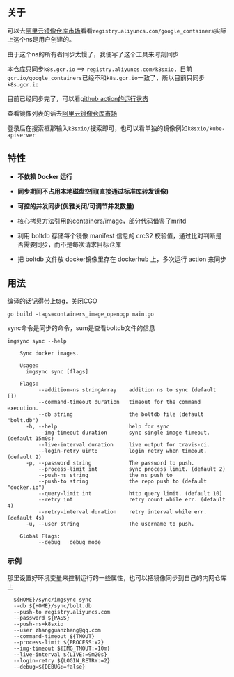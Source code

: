 ## 关于

可以去[阿里云镜像仓库市场](https://cr.console.aliyun.com/images/cn-hangzhou/google_containers/kube-apiserver/detail)看看`registry.aliyuncs.com/google_containers`实际上这个ns是用户创建的。

由于这个ns的所有者同步太慢了，我便写了这个工具来时刻同步

本仓库只同步`k8s.gcr.io` ==> `registry.aliyuncs.com/k8sxio`，目前`gcr.io/google_containers`已经不和`k8s.gcr.io`一致了，所以目前只同步`k8s.gcr.io`

目前已经同步完了，可以看[github action的运行状态](https://google_containers/actions)


查看镜像列表的话去[阿里云镜像仓库市场](https://cr.console.aliyun.com/cn-hangzhou/instances/images) 

登录后在搜索框那输入`k8sxio/`搜索即可，也可以看单独的镜像例如`k8sxio/kube-apiserver`

## 特性

- **不依赖 Docker 运行**
- **同步期间不占用本地磁盘空间(直接通过标准库转发镜像)**
- **可控的并发同步(优雅关闭/可调节并发数量)**


- 核心拷贝方法引用的[containers/image](https://github.com/containers/image)，部分代码借鉴了[mritd](https://github.com/mritd/imgsync)

- 利用 boltdb 存储每个镜像 manifest 信息的 crc32 校验值，通过比对判断是否需要同步，而不是每次请求目标仓库
- 把 boltdb 文件放 docker镜像里存在 dockerhub 上，多次运行 action 来同步


## 用法

编译的话记得带上tag，关闭CGO
```shell
go build -tags=containers_image_openpgp main.go
```

sync命令是同步的命令，sum是查看boltdb文件的信息
```cassandraql
imgsync sync --help
            
    Sync docker images.
    
    Usage:
      imgsync sync [flags]
    
    Flags:
          --addition-ns stringArray    addition ns to sync (default [])
          --command-timeout duration   timeout for the command execution.
          --db string                  the boltdb file (default "bolt.db")
      -h, --help                       help for sync
          --img-timeout duration       sync single image timeout. (default 15m0s)
          --live-interval duration     live output for travis-ci.
          --login-retry uint8          login retry when timeout. (default 2)
      -p, --password string            The password to push.
          --process-limit int          sync process limit. (default 2)
          --push-ns string             the ns push to
          --push-to string             the repo push to (default "docker.io")
          --query-limit int            http query limit. (default 10)
          --retry int                  retry count while err. (default 4)
          --retry-interval duration    retry interval while err. (default 4s)
      -u, --user string                The username to push.
    
    Global Flags:
          --debug   debug mode

```

### 示例

那里设置好环境变量来控制运行的一些属性，也可以把镜像同步到自己的内网仓库上
```cassandraql
  ${HOME}/sync/imgsync sync 
  --db ${HOME}/sync/bolt.db 
  --push-to registry.aliyuncs.com 
  --password ${PASS} 
  --push-ns=k8sxio 
  --user zhangguanzhang@qq.com 
  --command-timeout ${TMOUT} 
  --process-limit ${PROCESS:=2}
  --img-timeout ${IMG_TMOUT:=10m} 
  --live-interval ${LIVE:=9m20s}
  --login-retry ${LOGIN_RETRY:=2}
  --debug=${DEBUG:=false} 
```
